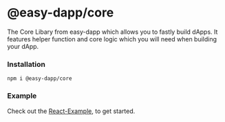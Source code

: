 # @easy-dapp/core

The Core Libary from easy-dapp which allows you to fastly build dApps.
It features helper function and core logic which you will need when building your dApp.

### Installation
```
npm i @easy-dapp/core
```

### Example

Check out the [React-Example](https://github.com/phil-schmidtke/easy-dapp/tree/master/packages/core), to get started.

